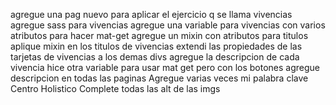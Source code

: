 agregue una pag nuevo para aplicar el ejercicio q se llama vivencias
agregue sass para vivencias 
agregue una variable para vivencias con varios atributos para hacer mat-get
agregue un mixin con atributos para titulos
aplique mixin en los titulos de vivencias
extendi las propiedades de las tarjetas de vivencias a los demas divs
agregue la descripcion de cada vivencia
hice otra variable para usar mat get pero con los botones
agregue descripcion en todas las paginas
Agregue varias veces mi palabra clave Centro Holistico
Complete todas las alt de las imgs